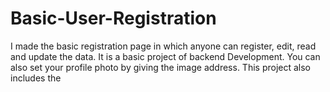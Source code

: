 # Basic-User-Registration
 I made the basic registration page in which anyone can register, edit, read and update the data. It is a basic project of backend Development. You can also set your profile photo by giving the image address. This project also includes the 
